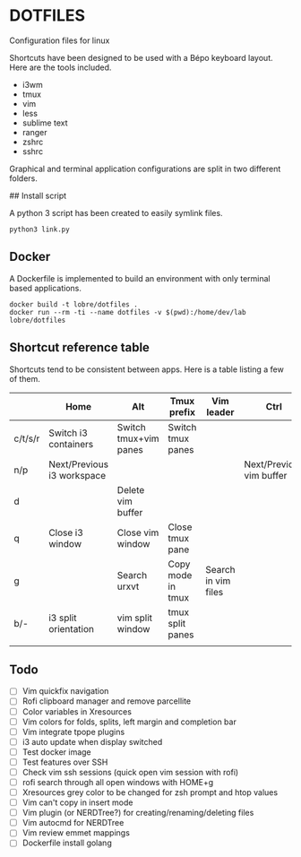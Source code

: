 # DOTFILES

Configuration files for linux

Shortcuts have been designed to be used with a Bépo keyboard layout. Here are the tools included.

 - i3wm
 - tmux
 - vim
 - less
 - sublime text
 - ranger
 - zshrc
 - sshrc

Graphical and terminal application configurations are split in two different folders.


## Install script

A python 3 script has been created to easily symlink files.

    python3 link.py

## Docker

A Dockerfile is implemented to build an environment with only terminal based applications.

    docker build -t lobre/dotfiles .
    docker run --rm -ti --name dotfiles -v $(pwd):/home/dev/lab lobre/dotfiles


## Shortcut reference table

Shortcuts tend to be consistent between apps. Here is a table listing a few of them.

|                            | Home                       | Alt                       | Tmux prefix               | Vim leader                 | Ctrl                       |
| -------------------------- | -------------------------- | ------------------------- | ------------------------- | -------------------------- | -------------------------- |
| c/t/s/r                    | Switch i3 containers       | Switch tmux+vim panes     | Switch tmux panes         |                            |                            |
| n/p                        | Next/Previous i3 workspace |                           |                           |                            | Next/Previous vim buffer   |
| d                          |                            | Delete vim buffer         |                           |                            |                            |
| q                          | Close i3 window            | Close vim window          | Close tmux pane           |                            |                            |
| g                          |                            | Search urxvt              | Copy mode in tmux         | Search in vim files        |                            |
| b/-                        | i3 split orientation       | vim split window          | tmux split panes          |                            |                            |
|                            |                            |                           |                           |                            |                            |

## Todo

- [ ] Vim quickfix navigation
- [ ] Rofi clipboard manager and remove parcellite
- [ ] Color variables in Xresources
- [ ] Vim colors for folds, splits, left margin and completion bar
- [ ] Vim integrate tpope plugins
- [ ] i3 auto update when display switched
- [ ] Test docker image
- [ ] Test features over SSH
- [ ] Check vim ssh sessions (quick open vim session with rofi)
- [ ] rofi search through all open windows with HOME+g
- [ ] Xresources grey color to be changed for zsh prompt and htop values
- [ ] Vim can't copy in insert mode
- [ ] Vim plugin (or NERDTree?) for creating/renaming/deleting files
- [ ] Vim autocmd for NERDTree
- [ ] Vim review emmet mappings
- [ ] Dockerfile install golang
